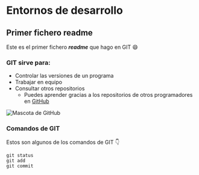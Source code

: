 # Entornos de desarrollo

## Primer fichero readme

Este es el primer fichero **_readme_** que hago en GIT :smile:

### GIT sirve para:

- Controlar las versiones de un programa
- Trabajar en equipo
- Consultar otros repositorios
  - Puedes aprender gracias a los repositorios de otros programadores en [GitHub](https://github.com/)

![Mascota de GitHub](https://octodex.github.com/images/orderedlistocat.png)

### Comandos de GIT

Estos son algunos de los comandos de GIT :point_down:

```
git status
git add
git commit
```
